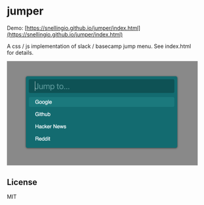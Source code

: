 # jumper

Demo: [https://snellingio.github.io/jumper/index.html](https://snellingio.github.io/jumper/index.html)

A css / js implementation of slack / basecamp jump menu. See index.html for details.

![](https://raw.githubusercontent.com/snellingio/jumper/master/screenshot_220.png)

## License
MIT
